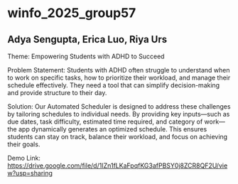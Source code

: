 # winfo_2025_group57
## Adya Sengupta, Erica Luo, Riya Urs

Theme: Empowering Students with ADHD to Succeed

Problem Statement: Students with ADHD often struggle to understand when to work on specific tasks, how to prioritize their workload, and manage their schedule effectively. They need a tool that can simplify decision-making and provide structure to their day.

Solution: Our Automated Scheduler is designed to address these challenges by tailoring schedules to individual needs. By providing key inputs—such as due dates, task difficulty, estimated time required, and category of work—the app dynamically generates an optimized schedule. This ensures students can stay on track, balance their workload, and focus on achieving their goals.

Demo Link: https://drive.google.com/file/d/1IZn1fLKaFpqfKG3afPBSY0j8ZCR8QF2U/view?usp=sharing
